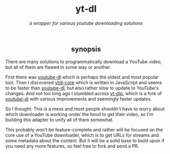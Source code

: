 <h1 align="center">yt-dl</h1>

<p align="center"><i>a wrapper for various youtube downloading solutions</i><p>
<br>

<h2 align="center">synopsis</h2>

There are many solutions to programmatically download a YouTube video, but all of them are flawed in some way or another.

First there was [youtube-dl](https://github.com/ytdl-org/youtube-dl) which is perhaps the oldest and most popular tool. Then I discovered [ytdl-core](https://github.com/fent/node-ytdl-core) which is written in JavaScript and seems to be faster than [youtube-dl](https://github.com/ytdl-org/youtube-dl), but also rather slow to update to YouTube's changes. And not too long ago I stumbled across [yt-dlp](https://github.com/yt-dlp/yt-dlp), which is a fork of [youtube-dl](https://github.com/ytdl-org/youtube-dl) with various improvements and seemingly faster updates.

So I thought: This is a mess and most people shouldn't have to worry about which downloader is working under the hood to get their video, so I'm building this adapter to unify all of them somewhat.

This probably won't be feature-complete and rather will be focused on the core use of a YouTube downloader, which is to get URLs for streams and some metadata about the content. But it will be a solid base to build upon if you need any more features, so feel free to fork and send a PR.
